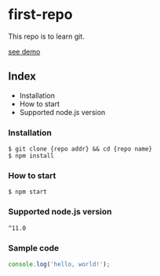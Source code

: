 # first-repo

This repo is to learn git.

[see demo](https://www.google.com)

## Index

- Installation
- How to start
- Supported node.js version

### Installation

```shell
$ git clone {repo addr} && cd {repo name}
$ npm install
```

### How to start

`$ npm start`

### Supported node.js version

`^11.0`

### Sample code

```javascript
console.log('hello, world!');
```

